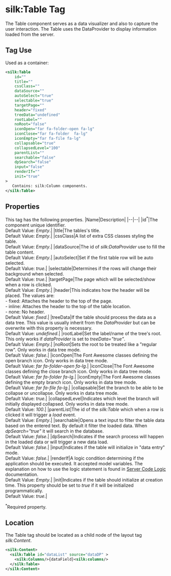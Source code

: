 # silk:Table Tag
The Table component serves as a data visualizer and also to capture the user interaction. The Table uses the DataProvider to display information loaded from the server.

## Tag Use
Used as a container:
```xml
<silk:Table
    id=""
    title=""
    cssClass=""
    dataSource=""
    autoSelect="true"
    selectable="true"
    targetPage=""
    header="fixed"
    treeData="undefined"
    rootLabel=""
    noRoot="false"
    iconOpen="far fa-folder-open fa-lg"
    iconClose="far fa-folder  fa-lg"
    iconEmpty="far fa-file fa-lg"
    collapsable="true"
    collapsedLevel="100"
    parentList=""
    searchable="false"
    dpSearch="false"
    input="false"
    renderIf=""
    init="true"
>
   Contains: silk:Column components.
</silk:Table>
```
## Properties
This tag has the following properties.
|Name|Description|
|--|--|
|id<sup>*</sup>|The component unique identifier.<br>Default Value: *Empty*.|
|title|The tables's title.<br>Default Value: *Empty*.|
|cssClass|A list of extra CSS classes styling the table.<br>Default Value: *Empty*.|
|dataSource|The id of *silk:DataProvider* use to fill the table content.<br>Default Value: *Empty*.|
|autoSelect|Set if the first table row will be auto selected.<br>Default Value: *true*.|
|selectable|Determines if the rows will change their background when selected.<br>Default Value: *true*.|
|targetPage|The page which will be selected/show when a row is clicked.<br>Default Value: *Empty*.|
|header|This indicates how the header will be placed. The values are:<br>- fixed: Attaches the header to the top of the page.<br>- inline: Attaches the header to the top of the table location.<br>- none: No header.<br>Default Value: *fixed*.|
|treeData|If the table should process the data as a data tree. This value is usually inherit from the *DataProvider* but can be overwrite with this property is necessary.<br>Default Value: *undefined*.|
|rootLabel|Set the label/name of the tree's root. This only works if *dataProvider* is set to *treeData="true"*.<br>Default Value: *Empty*.|
|noRoot|Sets the root to be treated like a "regular row". Only works in data tree mode.<br>Default Value: *false*.|
|iconOpen|The Font Awesome classes defining the open branch icon. Only works in data tree mode.<br>Default Value: *far fa-folder-open fa-lg*.|
|iconClose|The Font Awesome classes defining the close branch icon. Only works in data tree mode.<br>Default Value: *far fa-folder  fa-lg*.|
|iconEmpty|The Font Awesome classes defining the empty branch icon. Only works in data tree mode.<br>Default Value: *far fa-file fa-lg*.|
|collapsable|Set the branch to be able to be collapse or uncollapse. Only works in data tree mode.<br>Default Value: *true*.|
|collapsedLevel|Indicates which level the branch will initially displayed collapsed. Only works in data tree mode.<br>Default Value: *100*.|
|parentList|The id of the *silk:Table* which when a row is clicked it will trigger a *load* event.<br>Default Value: *Empty*.|
|searchable|Opens a text input to filter the table data based on the entered text. By default it filter the loaded data. When *dpSearch="true"* it will search in the database.<br>Default Value: *false*.|
|dpSearch|Indicates if the search process will happen in the loaded data or will trigger a new data load.<br>Default Value: *false*.|
|input|Indicates if the table will initialize in "data entry" mode.<br>Default Value: *false*.|
|renderIf|A logic condition determining if the application should be executed. It accepted model variables. The explanation on how to use the logic statement is found in <a href="how_to/server_code_logic.md">Server Code Logic</a> documentation.<br>Default Value: *Empty*.|
|init|Indicates if the table should initialize at creation time. This property should be set to *true* if it will be initialized programmatically.<br>Default Value: *true*.|

<sup>*</sup>Required property.
## Location

The Table tag should be located as a child node of the layout tag *silk:Content*.

```xml
<silk:Content>
  <silk:Table id="dataList" source="dataDP" >
    <silk:Columns/>{dataField}<silk:columns/>
  </silk:Table>
</silk:Content>
```
